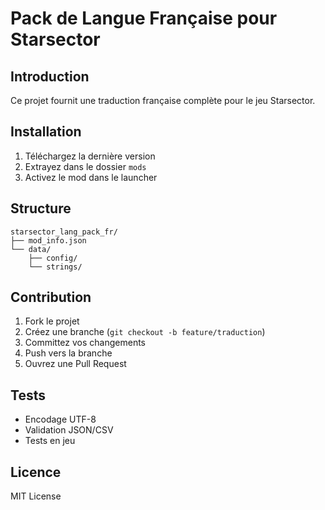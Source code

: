 # Pack de Langue Française pour Starsector

## Introduction
Ce projet fournit une traduction française complète pour le jeu Starsector.

## Installation
1. Téléchargez la dernière version
2. Extrayez dans le dossier `mods`
3. Activez le mod dans le launcher

## Structure
```
starsector_lang_pack_fr/
├── mod_info.json
└── data/
    ├── config/
    └── strings/
```

## Contribution
1. Fork le projet
2. Créez une branche (`git checkout -b feature/traduction`)
3. Committez vos changements
4. Push vers la branche
5. Ouvrez une Pull Request

## Tests
- Encodage UTF-8
- Validation JSON/CSV
- Tests en jeu

## Licence
MIT License

